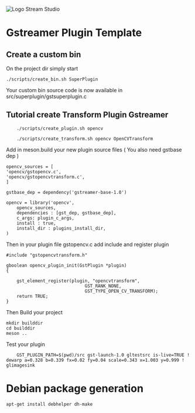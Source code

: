 ![Logo Stream Studio](docs/assets/banner.png)

# Gstreamer Plugin Template


## Create a custom bin

On the project dir simply start

```
./scripts/create_bin.sh SuperPlugin
```

Your custom bin source code is now available in src/superplugin/gstsuperplugin.c


## Tutorial create Transform Plugin Gstreamer

```
    ./scripts/create_plugin.sh opencv
```

```
    ./scripts/create_transform.sh opencv OpenCVTransform
```

Add in meson.build your new plugin source files 
( You also need gstbase dep )

```
opencv_sources = [
'opencv/gstopencv.c',
'opencv/gstopencvtransform.c',
]

gstbase_dep = dependency('gstreamer-base-1.0')

opencv = library('opencv',
    opencv_sources,
    dependencies : [gst_dep, gstbase_dep],
    c_args: plugin_c_args,
    install : true,
    install_dir : plugins_install_dir,
)
```
Then in your plugin file gstopencv.c add include and register plugin

```
#include "gstopencvtransform.h"
```


```
gboolean opencv_plugin_init(GstPlugin *plugin)
{

    gst_element_register(plugin, "opencvtransform",
                              GST_RANK_NONE,
                              GST_TYPE_OPEN_CV_TRANSFORM);
    return TRUE;
}
```


Then Build your project 
```
mkdir builddir
cd builddir
meson ..
```

Test your plugin

```
    GST_PLUGIN_PATH=$(pwd)/src gst-launch-1.0 gltestsrc is-live=TRUE ! dewarp a=0.328 b=0.339 fx=0.02 fy=0.04 scale=0.343 x=1.003 y=0.999 ! glimagesink
```


# Debian package generation
```
apt-get install debhelper dh-make
```